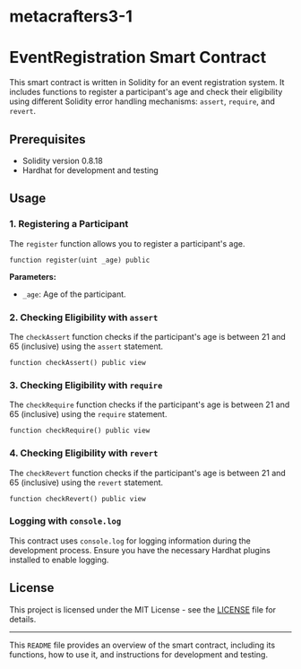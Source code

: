 # metacrafters3-1
# EventRegistration Smart Contract

This smart contract is written in Solidity for an event registration system. It includes functions to register a participant's age and check their eligibility using different Solidity error handling mechanisms: `assert`, `require`, and `revert`.

## Prerequisites

- Solidity version 0.8.18
- Hardhat for development and testing

## Usage

### 1. Registering a Participant

The `register` function allows you to register a participant's age.

```solidity
function register(uint _age) public
```

**Parameters:**
- `_age`: Age of the participant.

### 2. Checking Eligibility with `assert`

The `checkAssert` function checks if the participant's age is between 21 and 65 (inclusive) using the `assert` statement.

```solidity
function checkAssert() public view
```

### 3. Checking Eligibility with `require`

The `checkRequire` function checks if the participant's age is between 21 and 65 (inclusive) using the `require` statement.

```solidity
function checkRequire() public view
```

### 4. Checking Eligibility with `revert`

The `checkRevert` function checks if the participant's age is between 21 and 65 (inclusive) using the `revert` statement.

```solidity
function checkRevert() public view
```

### Logging with `console.log`

This contract uses `console.log` for logging information during the development process. Ensure you have the necessary Hardhat plugins installed to enable logging.

## License

This project is licensed under the MIT License - see the [LICENSE](LICENSE) file for details.

---

This `README` file provides an overview of the smart contract, including its functions, how to use it, and instructions for development and testing.
